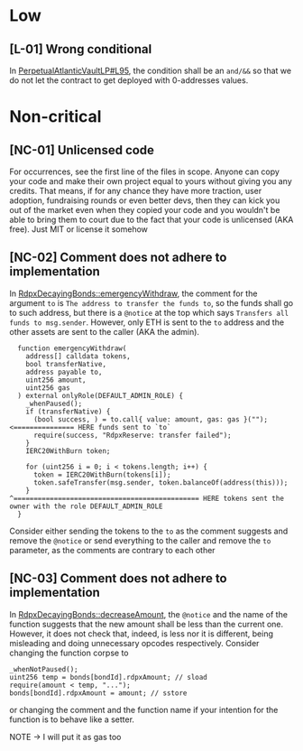 # Low
## [L-01] Wrong conditional
In [PerpetualAtlanticVaultLP#L95](https://github.com/code-423n4/2023-08-dopex/blob/eb4d4a201b3a75dd4bddc74a34e9c42c71d0d12f/contracts/perp-vault/PerpetualAtlanticVaultLP.sol#L95), the condition shall be an `and/&&` so that we do not let the contract to get deployed with 0-addresses values.

# Non-critical
## [NC-01] Unlicensed code
For occurrences, see the first line of the files in scope. Anyone can copy your code and make their own project equal to yours without giving you any credits. That means, if for any chance they have more traction, user adoption, fundraising rounds or even better devs, then they can kick you out of the market even when they copied your code and you wouldn't be able to bring them to court due to the fact that your code is unlicensed (AKA free). Just MIT or license it somehow

## [NC-02] Comment does not adhere to implementation
In [RdpxDecayingBonds::emergencyWithdraw](https://github.com/code-423n4/2023-08-dopex/blob/eb4d4a201b3a75dd4bddc74a34e9c42c71d0d12f/contracts/decaying-bonds/RdpxDecayingBonds.sol#L89C1-L107C4), the comment for the argument `to` is `The address to transfer the funds to`, so the funds shall go to such address, but there is a `@notice` at the top which says `Transfers all funds to msg.sender`. However, only ETH is sent to the `to` address and the other assets are sent to the caller (AKA the admin).

```
  function emergencyWithdraw(
    address[] calldata tokens,
    bool transferNative,
    address payable to,
    uint256 amount,
    uint256 gas
  ) external onlyRole(DEFAULT_ADMIN_ROLE) {
    _whenPaused();
    if (transferNative) {
      (bool success, ) = to.call{ value: amount, gas: gas }(""); <=============== HERE funds sent to `to`
      require(success, "RdpxReserve: transfer failed");
    }
    IERC20WithBurn token;

    for (uint256 i = 0; i < tokens.length; i++) {
      token = IERC20WithBurn(tokens[i]);
      token.safeTransfer(msg.sender, token.balanceOf(address(this))); 
    }                         ^============================================== HERE tokens sent the owner with the role DEFAULT_ADMIN_ROLE
  }
```

Consider either sending the tokens to the `to` as the comment suggests and remove the `@notice` or send everything to the caller and remove the `to` parameter, as the comments are contrary to each other

## [NC-03] Comment does not adhere to implementation
In [RdpxDecayingBonds::decreaseAmount](https://github.com/code-423n4/2023-08-dopex/blob/eb4d4a201b3a75dd4bddc74a34e9c42c71d0d12f/contracts/decaying-bonds/RdpxDecayingBonds.sol#L139C1-L145C4), the `@notice` and the name of the function suggests that the new amount shall be less than the current one. However, it does not check that, indeed, is less nor it is different, being misleading and doing unnecessary opcodes respectively. Consider changing the function corpse to 

```
_whenNotPaused();
uint256 temp = bonds[bondId].rdpxAmount; // sload
require(amount < temp, "...");
bonds[bondId].rdpxAmount = amount; // sstore
```

or changing the comment and the function name if your intention for the function is to behave like a setter. 

NOTE -> I will put it as gas too